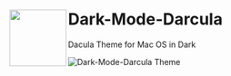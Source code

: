 # Dark-Mode-Darcula <img align="left" width="100" height="100" src="https://github.com/dobbbri/media/darcula.png">
Dacula Theme for Mac OS in Dark

![Dark-Mode-Darcula Theme](https://github.com/dobbbri/logo.png)
